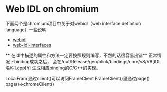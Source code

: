 # Web IDL on chromium


下面两个是chromium项目中关于对webidl（web interface definition language）一些说明
- [webidl](https://www.chromium.org/blink/webidl)
- [web-idl-interfaces](https://www.chromium.org/developers/web-idl-interfaces)

** 在idl中描述的属性和方法一定要按照规则编写，不然的话很容易出错**
正常情况下binding成功之后， 会在/out/Release/gen/blink/bindings/core/v8/V8[IDL名称].cpp[h] 生成相应binding的C/C++的实现。


LocalFram
通过client()可以访问FrameClient
FrameClient()里通过page()
  page()->chromeClient()
